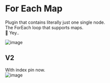 # For Each Map
Plugin that contains literally just one single node.  
The ForEach loop that supports maps.  
🎉 Yey.. 

![image](https://github.com/user-attachments/assets/65af6c18-11b7-446c-a45e-de56eca50d8c)


## V2  
With index pin now.  
![image](https://github.com/user-attachments/assets/3c7cb33d-21dc-4a6f-a0f9-9466fd34f7b3)
